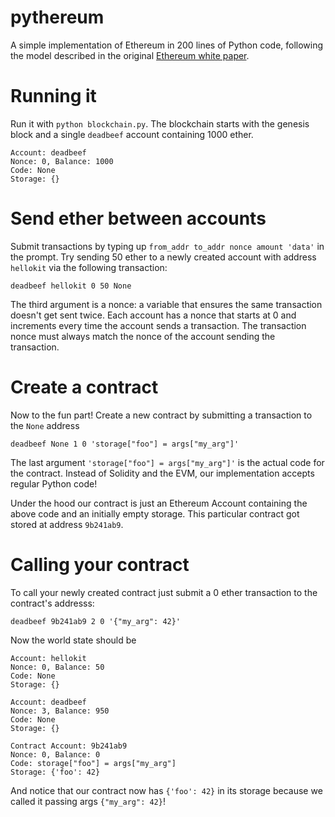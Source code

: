 # pythereum
A simple implementation of Ethereum in 200 lines of Python code, following the
model described in the original [Ethereum white paper](https://ethereum.org/en/whitepaper/).

# Running it
Run it with `python blockchain.py`. The blockchain starts with the genesis block and a single `deadbeef` account containing 1000 ether.

```
Account: deadbeef
Nonce: 0, Balance: 1000
Code: None
Storage: {}
```

# Send ether between accounts
Submit transactions by typing up `from_addr to_addr nonce amount 'data'` in the prompt. 
Try sending 50 ether to a newly created account with address `hellokit` via the following transaction:
```
deadbeef hellokit 0 50 None
```

The third argument is a nonce: a variable that ensures the same transaction doesn't get sent twice.
Each account has a nonce that starts at 0 and increments every time the account sends a transaction.
The transaction nonce must always match the nonce of the account sending the transaction.

# Create a contract
Now to the fun part! Create a new contract by submitting a transaction to the `None` address

```
deadbeef None 1 0 'storage["foo"] = args["my_arg"]'
```
The last argument `'storage["foo"] = args["my_arg"]'` is the actual code for the contract. Instead of Solidity and the EVM, our implementation accepts regular Python code!

Under the hood our contract is just an Ethereum Account containing the above code and an initially empty storage. This particular contract got stored at address `9b241ab9`.

# Calling your contract
To call your newly created contract just submit a 0 ether transaction to the contract's addresss:
```
deadbeef 9b241ab9 2 0 '{"my_arg": 42}'
```

Now the world state should be
```
Account: hellokit
Nonce: 0, Balance: 50
Code: None
Storage: {}

Account: deadbeef
Nonce: 3, Balance: 950
Code: None
Storage: {}

Contract Account: 9b241ab9
Nonce: 0, Balance: 0
Code: storage["foo"] = args["my_arg"]
Storage: {'foo': 42}
```

And notice that our contract now has `{'foo': 42}` in its storage because we called it passing args `{"my_arg": 42}`!
